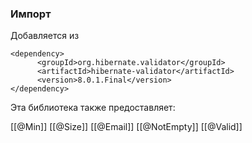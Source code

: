 ### Импорт


Добавляется из 

	<dependency>  
		  <groupId>org.hibernate.validator</groupId>  
		  <artifactId>hibernate-validator</artifactId>  
		  <version>8.0.1.Final</version>  
	</dependency>

Эта библиотека также предоставляет:

[[@Min]]
[[@Size]]
[[@Email]]
[[@NotEmpty]]
[[@Valid]]
